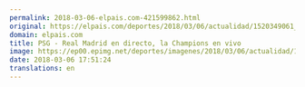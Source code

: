 ```yaml
---
permalink: 2018-03-06-elpais.com-421599862.html
original: https://elpais.com/deportes/2018/03/06/actualidad/1520349061_115984.html#?ref=rss&format=simple&link=link
domain: elpais.com
title: PSG - Real Madrid en directo, la Champions en vivo
image: https://ep00.epimg.net/deportes/imagenes/2018/03/06/actualidad/1520349061_115984_1520349303_rrss_normal.jpg
date: 2018-03-06 17:51:24
translations: en
---
```


